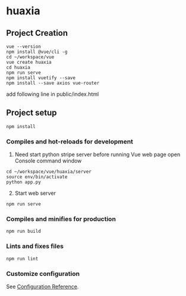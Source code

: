 # huaxia

## Project Creation
```
vue --version
npm install @vue/cli -g
cd ~/workspace/vue
vue create huaxia
cd huaxia
npm run serve
npm install vuetify --save
npm install --save axios vue-router
```
add following line in public/index.html
    <script type="text/javascript" src="https://js.stripe.com/v2/"></script>


## Project setup
```
npm install
```

### Compiles and hot-reloads for development
1. Need start python stripe server before running Vue web page
open Console command window
```
cd ~/workspace/vue/huaxia/server
source env/bin/activate
python app.py
```
2. Start web server
```
npm run serve
```

### Compiles and minifies for production
```
npm run build
```

### Lints and fixes files
```
npm run lint
```

### Customize configuration
See [Configuration Reference](https://cli.vuejs.org/config/).
